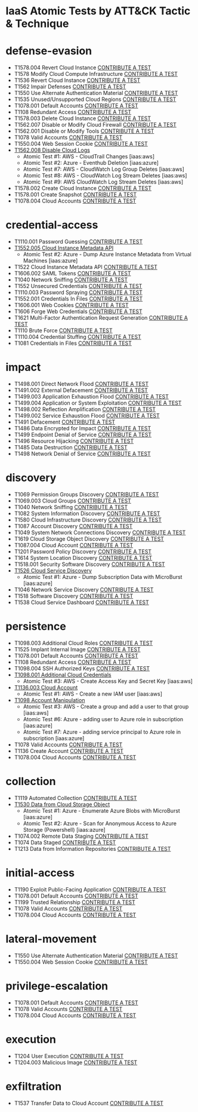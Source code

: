# IaaS Atomic Tests by ATT&CK Tactic & Technique
# defense-evasion
- T1578.004 Revert Cloud Instance [CONTRIBUTE A TEST](https://github.com/redcanaryco/atomic-red-team/wiki/Contributing)
- T1578 Modify Cloud Compute Infrastructure [CONTRIBUTE A TEST](https://github.com/redcanaryco/atomic-red-team/wiki/Contributing)
- T1536 Revert Cloud Instance [CONTRIBUTE A TEST](https://github.com/redcanaryco/atomic-red-team/wiki/Contributing)
- T1562 Impair Defenses [CONTRIBUTE A TEST](https://github.com/redcanaryco/atomic-red-team/wiki/Contributing)
- T1550 Use Alternate Authentication Material [CONTRIBUTE A TEST](https://github.com/redcanaryco/atomic-red-team/wiki/Contributing)
- T1535 Unused/Unsupported Cloud Regions [CONTRIBUTE A TEST](https://github.com/redcanaryco/atomic-red-team/wiki/Contributing)
- T1078.001 Default Accounts [CONTRIBUTE A TEST](https://github.com/redcanaryco/atomic-red-team/wiki/Contributing)
- T1108 Redundant Access [CONTRIBUTE A TEST](https://github.com/redcanaryco/atomic-red-team/wiki/Contributing)
- T1578.003 Delete Cloud Instance [CONTRIBUTE A TEST](https://github.com/redcanaryco/atomic-red-team/wiki/Contributing)
- T1562.007 Disable or Modify Cloud Firewall [CONTRIBUTE A TEST](https://github.com/redcanaryco/atomic-red-team/wiki/Contributing)
- T1562.001 Disable or Modify Tools [CONTRIBUTE A TEST](https://github.com/redcanaryco/atomic-red-team/wiki/Contributing)
- T1078 Valid Accounts [CONTRIBUTE A TEST](https://github.com/redcanaryco/atomic-red-team/wiki/Contributing)
- T1550.004 Web Session Cookie [CONTRIBUTE A TEST](https://github.com/redcanaryco/atomic-red-team/wiki/Contributing)
- [T1562.008 Disable Cloud Logs](../../T1562.008/T1562.008.md)
  - Atomic Test #1: AWS - CloudTrail Changes [iaas:aws]
  - Atomic Test #2: Azure - Eventhub Deletion [iaas:azure]
  - Atomic Test #7: AWS - CloudWatch Log Group Deletes [iaas:aws]
  - Atomic Test #8: AWS - CloudWatch Log Stream Deletes [iaas:aws]
  - Atomic Test #9: AWS CloudWatch Log Stream Deletes [iaas:aws]
- T1578.002 Create Cloud Instance [CONTRIBUTE A TEST](https://github.com/redcanaryco/atomic-red-team/wiki/Contributing)
- T1578.001 Create Snapshot [CONTRIBUTE A TEST](https://github.com/redcanaryco/atomic-red-team/wiki/Contributing)
- T1078.004 Cloud Accounts [CONTRIBUTE A TEST](https://github.com/redcanaryco/atomic-red-team/wiki/Contributing)

# credential-access
- T1110.001 Password Guessing [CONTRIBUTE A TEST](https://github.com/redcanaryco/atomic-red-team/wiki/Contributing)
- [T1552.005 Cloud Instance Metadata API](../../T1552.005/T1552.005.md)
  - Atomic Test #2: Azure - Dump Azure Instance Metadata from Virtual Machines [iaas:azure]
- T1522 Cloud Instance Metadata API [CONTRIBUTE A TEST](https://github.com/redcanaryco/atomic-red-team/wiki/Contributing)
- T1606.002 SAML Tokens [CONTRIBUTE A TEST](https://github.com/redcanaryco/atomic-red-team/wiki/Contributing)
- T1040 Network Sniffing [CONTRIBUTE A TEST](https://github.com/redcanaryco/atomic-red-team/wiki/Contributing)
- T1552 Unsecured Credentials [CONTRIBUTE A TEST](https://github.com/redcanaryco/atomic-red-team/wiki/Contributing)
- T1110.003 Password Spraying [CONTRIBUTE A TEST](https://github.com/redcanaryco/atomic-red-team/wiki/Contributing)
- T1552.001 Credentials In Files [CONTRIBUTE A TEST](https://github.com/redcanaryco/atomic-red-team/wiki/Contributing)
- T1606.001 Web Cookies [CONTRIBUTE A TEST](https://github.com/redcanaryco/atomic-red-team/wiki/Contributing)
- T1606 Forge Web Credentials [CONTRIBUTE A TEST](https://github.com/redcanaryco/atomic-red-team/wiki/Contributing)
- T1621 Multi-Factor Authentication Request Generation [CONTRIBUTE A TEST](https://github.com/redcanaryco/atomic-red-team/wiki/Contributing)
- T1110 Brute Force [CONTRIBUTE A TEST](https://github.com/redcanaryco/atomic-red-team/wiki/Contributing)
- T1110.004 Credential Stuffing [CONTRIBUTE A TEST](https://github.com/redcanaryco/atomic-red-team/wiki/Contributing)
- T1081 Credentials in Files [CONTRIBUTE A TEST](https://github.com/redcanaryco/atomic-red-team/wiki/Contributing)

# impact
- T1498.001 Direct Network Flood [CONTRIBUTE A TEST](https://github.com/redcanaryco/atomic-red-team/wiki/Contributing)
- T1491.002 External Defacement [CONTRIBUTE A TEST](https://github.com/redcanaryco/atomic-red-team/wiki/Contributing)
- T1499.003 Application Exhaustion Flood [CONTRIBUTE A TEST](https://github.com/redcanaryco/atomic-red-team/wiki/Contributing)
- T1499.004 Application or System Exploitation [CONTRIBUTE A TEST](https://github.com/redcanaryco/atomic-red-team/wiki/Contributing)
- T1498.002 Reflection Amplification [CONTRIBUTE A TEST](https://github.com/redcanaryco/atomic-red-team/wiki/Contributing)
- T1499.002 Service Exhaustion Flood [CONTRIBUTE A TEST](https://github.com/redcanaryco/atomic-red-team/wiki/Contributing)
- T1491 Defacement [CONTRIBUTE A TEST](https://github.com/redcanaryco/atomic-red-team/wiki/Contributing)
- T1486 Data Encrypted for Impact [CONTRIBUTE A TEST](https://github.com/redcanaryco/atomic-red-team/wiki/Contributing)
- T1499 Endpoint Denial of Service [CONTRIBUTE A TEST](https://github.com/redcanaryco/atomic-red-team/wiki/Contributing)
- T1496 Resource Hijacking [CONTRIBUTE A TEST](https://github.com/redcanaryco/atomic-red-team/wiki/Contributing)
- T1485 Data Destruction [CONTRIBUTE A TEST](https://github.com/redcanaryco/atomic-red-team/wiki/Contributing)
- T1498 Network Denial of Service [CONTRIBUTE A TEST](https://github.com/redcanaryco/atomic-red-team/wiki/Contributing)

# discovery
- T1069 Permission Groups Discovery [CONTRIBUTE A TEST](https://github.com/redcanaryco/atomic-red-team/wiki/Contributing)
- T1069.003 Cloud Groups [CONTRIBUTE A TEST](https://github.com/redcanaryco/atomic-red-team/wiki/Contributing)
- T1040 Network Sniffing [CONTRIBUTE A TEST](https://github.com/redcanaryco/atomic-red-team/wiki/Contributing)
- T1082 System Information Discovery [CONTRIBUTE A TEST](https://github.com/redcanaryco/atomic-red-team/wiki/Contributing)
- T1580 Cloud Infrastructure Discovery [CONTRIBUTE A TEST](https://github.com/redcanaryco/atomic-red-team/wiki/Contributing)
- T1087 Account Discovery [CONTRIBUTE A TEST](https://github.com/redcanaryco/atomic-red-team/wiki/Contributing)
- T1049 System Network Connections Discovery [CONTRIBUTE A TEST](https://github.com/redcanaryco/atomic-red-team/wiki/Contributing)
- T1619 Cloud Storage Object Discovery [CONTRIBUTE A TEST](https://github.com/redcanaryco/atomic-red-team/wiki/Contributing)
- T1087.004 Cloud Account [CONTRIBUTE A TEST](https://github.com/redcanaryco/atomic-red-team/wiki/Contributing)
- T1201 Password Policy Discovery [CONTRIBUTE A TEST](https://github.com/redcanaryco/atomic-red-team/wiki/Contributing)
- T1614 System Location Discovery [CONTRIBUTE A TEST](https://github.com/redcanaryco/atomic-red-team/wiki/Contributing)
- T1518.001 Security Software Discovery [CONTRIBUTE A TEST](https://github.com/redcanaryco/atomic-red-team/wiki/Contributing)
- [T1526 Cloud Service Discovery](../../T1526/T1526.md)
  - Atomic Test #1: Azure - Dump Subscription Data with MicroBurst [iaas:azure]
- T1046 Network Service Discovery [CONTRIBUTE A TEST](https://github.com/redcanaryco/atomic-red-team/wiki/Contributing)
- T1518 Software Discovery [CONTRIBUTE A TEST](https://github.com/redcanaryco/atomic-red-team/wiki/Contributing)
- T1538 Cloud Service Dashboard [CONTRIBUTE A TEST](https://github.com/redcanaryco/atomic-red-team/wiki/Contributing)

# persistence
- T1098.003 Additional Cloud Roles [CONTRIBUTE A TEST](https://github.com/redcanaryco/atomic-red-team/wiki/Contributing)
- T1525 Implant Internal Image [CONTRIBUTE A TEST](https://github.com/redcanaryco/atomic-red-team/wiki/Contributing)
- T1078.001 Default Accounts [CONTRIBUTE A TEST](https://github.com/redcanaryco/atomic-red-team/wiki/Contributing)
- T1108 Redundant Access [CONTRIBUTE A TEST](https://github.com/redcanaryco/atomic-red-team/wiki/Contributing)
- T1098.004 SSH Authorized Keys [CONTRIBUTE A TEST](https://github.com/redcanaryco/atomic-red-team/wiki/Contributing)
- [T1098.001 Additional Cloud Credentials](../../T1098.001/T1098.001.md)
  - Atomic Test #3: AWS - Create Access Key and Secret Key [iaas:aws]
- [T1136.003 Cloud Account](../../T1136.003/T1136.003.md)
  - Atomic Test #1: AWS - Create a new IAM user [iaas:aws]
- [T1098 Account Manipulation](../../T1098/T1098.md)
  - Atomic Test #3: AWS - Create a group and add a user to that group [iaas:aws]
  - Atomic Test #6: Azure - adding user to Azure role in subscription [iaas:azure]
  - Atomic Test #7: Azure - adding service principal to Azure role in subscription [iaas:azure]
- T1078 Valid Accounts [CONTRIBUTE A TEST](https://github.com/redcanaryco/atomic-red-team/wiki/Contributing)
- T1136 Create Account [CONTRIBUTE A TEST](https://github.com/redcanaryco/atomic-red-team/wiki/Contributing)
- T1078.004 Cloud Accounts [CONTRIBUTE A TEST](https://github.com/redcanaryco/atomic-red-team/wiki/Contributing)

# collection
- T1119 Automated Collection [CONTRIBUTE A TEST](https://github.com/redcanaryco/atomic-red-team/wiki/Contributing)
- [T1530 Data from Cloud Storage Object](../../T1530/T1530.md)
  - Atomic Test #1: Azure - Enumerate Azure Blobs with MicroBurst [iaas:azure]
  - Atomic Test #2: Azure - Scan for Anonymous Access to Azure Storage (Powershell) [iaas:azure]
- T1074.002 Remote Data Staging [CONTRIBUTE A TEST](https://github.com/redcanaryco/atomic-red-team/wiki/Contributing)
- T1074 Data Staged [CONTRIBUTE A TEST](https://github.com/redcanaryco/atomic-red-team/wiki/Contributing)
- T1213 Data from Information Repositories [CONTRIBUTE A TEST](https://github.com/redcanaryco/atomic-red-team/wiki/Contributing)

# initial-access
- T1190 Exploit Public-Facing Application [CONTRIBUTE A TEST](https://github.com/redcanaryco/atomic-red-team/wiki/Contributing)
- T1078.001 Default Accounts [CONTRIBUTE A TEST](https://github.com/redcanaryco/atomic-red-team/wiki/Contributing)
- T1199 Trusted Relationship [CONTRIBUTE A TEST](https://github.com/redcanaryco/atomic-red-team/wiki/Contributing)
- T1078 Valid Accounts [CONTRIBUTE A TEST](https://github.com/redcanaryco/atomic-red-team/wiki/Contributing)
- T1078.004 Cloud Accounts [CONTRIBUTE A TEST](https://github.com/redcanaryco/atomic-red-team/wiki/Contributing)

# lateral-movement
- T1550 Use Alternate Authentication Material [CONTRIBUTE A TEST](https://github.com/redcanaryco/atomic-red-team/wiki/Contributing)
- T1550.004 Web Session Cookie [CONTRIBUTE A TEST](https://github.com/redcanaryco/atomic-red-team/wiki/Contributing)

# privilege-escalation
- T1078.001 Default Accounts [CONTRIBUTE A TEST](https://github.com/redcanaryco/atomic-red-team/wiki/Contributing)
- T1078 Valid Accounts [CONTRIBUTE A TEST](https://github.com/redcanaryco/atomic-red-team/wiki/Contributing)
- T1078.004 Cloud Accounts [CONTRIBUTE A TEST](https://github.com/redcanaryco/atomic-red-team/wiki/Contributing)

# execution
- T1204 User Execution [CONTRIBUTE A TEST](https://github.com/redcanaryco/atomic-red-team/wiki/Contributing)
- T1204.003 Malicious Image [CONTRIBUTE A TEST](https://github.com/redcanaryco/atomic-red-team/wiki/Contributing)

# exfiltration
- T1537 Transfer Data to Cloud Account [CONTRIBUTE A TEST](https://github.com/redcanaryco/atomic-red-team/wiki/Contributing)

